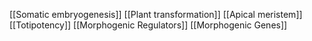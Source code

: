 [[Somatic embryogenesis]]
[[Plant transformation]]
[[Apical meristem]]
[[Totipotency]]
[[Morphogenic Regulators]]
[[Morphogenic Genes]]
